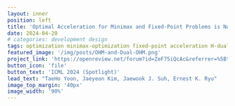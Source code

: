 ```yaml
---
layout: inner
position: left
title: 'Optimal Acceleration for Minimax and Fixed-Point Problems is Not Unique'
date: 2024-04-20
# categories: development design
tags: optimization minimax-optimization fixed-point acceleration H-duality
featured_image: '/img/posts/OHM-and-Dual-OHM.png'
project_link: 'https://openreview.net/forum?id=ZeF75iQcAc&referrer=%5Bthe%20profile%20of%20Ernest%20K.%20Ryu%5D(%2Fprofile%3Fid%3D~Ernest_K._Ryu1)'
button_icon: 'file'
button_text: 'ICML 2024 (Spotlight)'
lead_text: "TaeHo Yoon, Jaeyeon Kim, Jaewook J. Suh, Ernest K. Ryu"
image_top_margin: '40px'
image_width: '90%'
---
```

